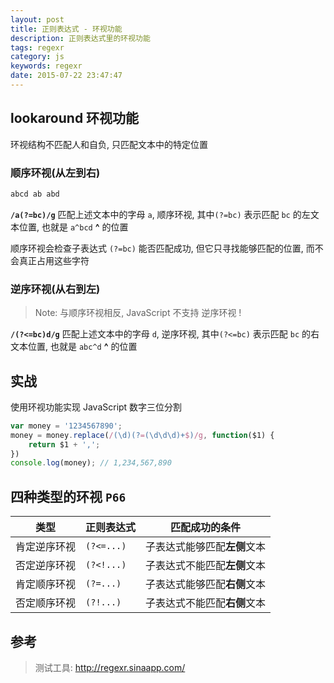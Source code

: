 ```yaml
---
layout: post
title: 正则表达式 - 环视功能
description: 正则表达式里的环视功能
tags: regexr
category: js
keywords: regexr
date: 2015-07-22 23:47:47
---
```


## lookaround 环视功能

环视结构不匹配人和自负, 只匹配文本中的特定位置

### 顺序环视(从左到右)

```js
abcd ab abd
```

**`/a(?=bc)/g`** 匹配上述文本中的字母 `a`, 顺序环视, 其中`(?=bc)` 表示匹配 `bc` 的左文本位置, 也就是  `a^bcd` **^** 的位置

顺序环视会检查子表达式 `(?=bc)` 能否匹配成功, 但它只寻找能够匹配的位置, 而不会真正占用这些字符

### 逆序环视(从右到左)

> Note: 与顺序环视相反, JavaScript 不支持 逆序环视 !

**`/(?<=bc)d/g`** 匹配上述文本中的字母 `d`, 逆序环视, 其中`(?<=bc)` 表示匹配 `bc` 的右文本位置, 也就是  `abc^d` **^** 的位置

## 实战

使用环视功能实现 JavaScript 数字三位分割

```js
var money = '1234567890';
money = money.replace(/(\d)(?=(\d\d\d)+$)/g, function($1) {
    return $1 + ',';
})
console.log(money); // 1,234,567,890
```

## 四种类型的环视 `P66`

类型|正则表达式|匹配成功的条件
---|---|---
肯定逆序环视|`(?<=...)`|子表达式能够匹配**左侧**文本
否定逆序环视|`(?<!...)`|子表达式不能匹配**左侧**文本
肯定顺序环视|`(?=...)`|子表达式能够匹配**右侧**文本
否定顺序环视|`(?!...)`|子表达式不能匹配**右侧**文本

## 参考

> 测试工具: http://regexr.sinaapp.com/
